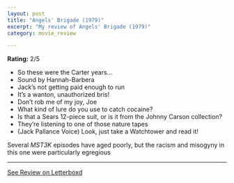 ```yaml
---
layout: post
title: "Angels' Brigade (1979)"
excerpt: "My review of Angels' Brigade (1979)"
category: movie_review

---
```


**Rating:** 2/5

* So these were the Carter years…
* Sound by Hannah-Barbera
* Jack’s not getting paid enough to run
* It’s a wanton, unauthorized bris!
* Don’t rob me of my joy, Joe
* What kind of lure do you use to catch cocaine?
* Is that a Sears 12-piece suit, or is it from the Johnny Carson collection?
* They’re listening to one of those nature tapes
* (Jack Pallance Voice) Look, just take a Watchtower and read it!

Several <i>MST3K</i> episodes have aged poorly, but the racism and misogyny in this one were particularly egregious

<hr>

[See Review on Letterboxd](https://boxd.it/4q93of)
